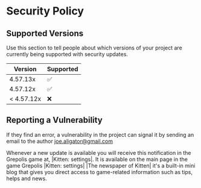 # Security Policy

## Supported Versions

Use this section to tell people about which versions of your project are
currently being supported with security updates.

| Version | Supported          |
| ------- | ------------------ |
| 4.57.13x   | :white_check_mark: |
| 4.57.12x   | :white_check_mark: |
| < 4.57.12x  | :x:                |


## Reporting a Vulnerability

If they find an error, a vulnerability in the project can signal it by sending an email to the author joe.aligator@gmail.com

Whenever a new update is available you will receive this notification in the Grepolis game at, |Kitten: settings|.
It is available on the main page in the game Grepolis |Kitten: settings| |The newspaper of Kitten| it's a built-in 
mini blog that gives you direct access to game-related information such as tips, helps and news.
